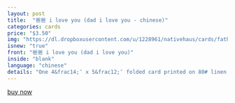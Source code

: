 ```yaml
---
layout: post
title:  "爸爸 i love you (dad i love you - chinese)"
categories: cards
price: "$3.50"
img: "https://dl.dropboxusercontent.com/u/1228961/nativehaus/cards/fathersday2014/c-papa-iloveyou.jpg"
isnew: "true"
front: "爸爸 i love you (dad i love you)"
inside: "blank"
language: "chinese"
details: "One 4&frac14;″ x 5&frac12;″ folded card printed on 80# linen cardstock paired with a white envelope."
---
```


<a href="https://gum.co/dUga" class="button button--green">buy now</a> <script type="text/javascript" src="https://gumroad.com/js/gumroad.js"></script>
